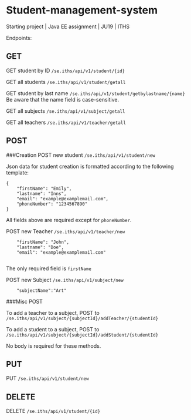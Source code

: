 # Student-management-system
Starting project | Java EE assignment | JU19 | ITHS

Endpoints:

## GET
GET student by ID     `/se.iths/api/v1/student/{id}` 

GET all students    `/se.iths/api/v1/student/getall`

GET student by last name    `/se.iths/api/v1/student/getbylastname/{name}`
Be aware that the name field is case-sensitive.

GET all subjects `/se.iths/api/v1/subject/getall`

GET all teachers `/se.iths/api/v1/teacher/getall`

## POST

###Creation
POST new student   `/se.iths/api/v1/student/new`

Json data for student creation is formatted according to the following template:

```
{
    "firstName": "Emily",
    "lastname": "Inns",
    "email": "example@examplemail.com",
    "phoneNumber": "1234567890"
}
```

All fields above are required except for `phoneNumber`.



POST new Teacher `/se.iths/api/v1/teacher/new`

```
    "firstName": "John",
    "lastname": "Doe",
    "email": "example@examplemail.com"
 
```

The only required field is `firstName`

POST new Subject `/se.iths/api/v1/subject/new`

```
    "subjectName":"Art"
```
###Misc POST

To add a teacher to a subject, POST to `/se.iths/api/v1/subject/{subjectId}/addTeacher/{studentId}`

To add a student to a subject, POST to `/se.iths/api/v1/subject/{subjectId}/addStudent/{studentId}`

No body is required for these methods.


## PUT
PUT     `/se.iths/api/v1/student/new`

## DELETE
DELETE  `/se.iths/api/v1/student/{id}`






